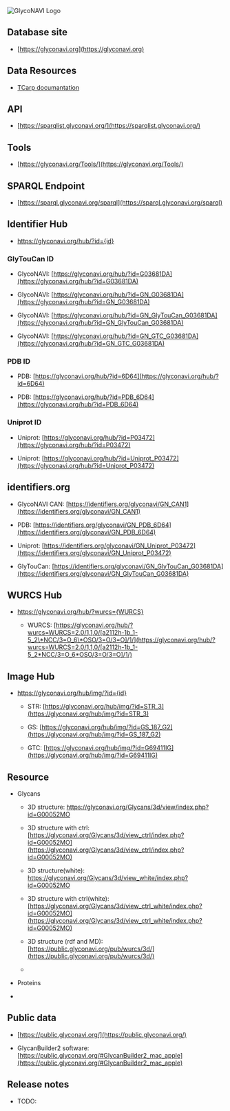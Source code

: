 
![GlycoNAVI Logo](https://glyconavi.org/img/GlycoNAVI.png)

## Database site

* [https://glyconavi.org](https://glyconavi.org)

## Data Resources

* [TCarp documantation](/doc/tcarp/)


## API

* [https://sparqlist.glyconavi.org/](https://sparqlist.glyconavi.org/)

## Tools

* [https://glyconavi.org/Tools/](https://glyconavi.org/Tools/)

## SPARQL Endpoint

* [https://sparql.glyconavi.org/sparql](https://sparql.glyconavi.org/sparql)

## Identifier Hub

  * https://glyconavi.org/hub/?id={id} 

### GlyTouCan ID

  * GlycoNAVI: [https://glyconavi.org/hub/?id=G03681DA](https://glyconavi.org/hub/?id=G03681DA)
  
  * GlycoNAVI: [https://glyconavi.org/hub/?id=GN_G03681DA](https://glyconavi.org/hub/?id=GN_G03681DA)

  * GlycoNAVI: [https://glyconavi.org/hub/?id=GN_GlyTouCan_G03681DA](https://glyconavi.org/hub/?id=GN_GlyTouCan_G03681DA)

  * GlycoNAVI: [https://glyconavi.org/hub/?id=GN_GTC_G03681DA](https://glyconavi.org/hub/?id=GN_GTC_G03681DA)

### PDB ID

  * PDB: [https://glyconavi.org/hub/?id=6D64](https://glyconavi.org/hub/?id=6D64)

  * PDB: [https://glyconavi.org/hub/?id=PDB_6D64](https://glyconavi.org/hub/?id=PDB_6D64)


### Uniprot ID

  * Uniprot: [https://glyconavi.org/hub/?id=P03472](https://glyconavi.org/hub/?id=P03472)

  * Uniprot: [https://glyconavi.org/hub/?id=Uniprot_P03472](https://glyconavi.org/hub/?id=Uniprot_P03472)


## identifiers.org

  * GlycoNAVI CAN: [https://identifiers.org/glyconavi/GN_CAN1](https://identifiers.org/glyconavi/GN_CAN1)

  * PDB: [https://identifiers.org/glyconavi/GN_PDB_6D64](https://identifiers.org/glyconavi/GN_PDB_6D64)

  * Uniprot: [https://identifiers.org/glyconavi/GN_Uniprot_P03472](https://identifiers.org/glyconavi/GN_Uniprot_P03472)

  * GlyTouCan: [https://identifiers.org/glyconavi/GN_GlyTouCan_G03681DA](https://identifiers.org/glyconavi/GN_GlyTouCan_G03681DA)


## WURCS Hub

* https://glyconavi.org/hub/?wurcs={WURCS} 

  * WURCS: [https://glyconavi.org/hub/?wurcs=WURCS=2.0/1,1,0/[a2112h-1b_1-5_2\*NCC/3=O_6\*OSO/3=O/3=O]/1/](https://glyconavi.org/hub/?wurcs=WURCS=2.0/1,1,0/[a2112h-1b_1-5_2*NCC/3=O_6*OSO/3=O/3=O]/1/)


## Image Hub

* https://glyconavi.org/hub/img/?id={id} 

  * STR: [https://glyconavi.org/hub/img/?id=STR_3](https://glyconavi.org/hub/img/?id=STR_3)

  * GS: [https://glyconavi.org/hub/img/?id=GS_187_G2](https://glyconavi.org/hub/img/?id=GS_187_G2)

  * GTC: [https://glyconavi.org/hub/img/?id=G69411IG](https://glyconavi.org/hub/img/?id=G69411IG)

## Resource

* Glycans
  * 3D structure: [https://glyconavi.org/Glycans/3d/view/index.php?id=G00052MO ](https://glyconavi.org/Glycans/3d/view/index.php?id=G00052MO)
  * 3D structure with ctrl: [https://glyconavi.org/Glycans/3d/view_ctrl/index.php?id=G00052MO](https://glyconavi.org/Glycans/3d/view_ctrl/index.php?id=G00052MO)
  * 3D structure(white): [https://glyconavi.org/Glycans/3d/view_white/index.php?id=G00052MO ](https://glyconavi.org/Glycans/3d/view_white/index.php?id=G00052MO)
  * 3D structure with ctrl(white): [https://glyconavi.org/Glycans/3d/view_ctrl_white/index.php?id=G00052MO](https://glyconavi.org/Glycans/3d/view_ctrl_white/index.php?id=G00052MO)

  * 3D structure (rdf and MD): [https://public.glyconavi.org/pub/wurcs/3d/](https://public.glyconavi.org/pub/wurcs/3d/)
  * 

* Proteins

* 

## Public data
* [https://public.glyconavi.org/](https://public.glyconavi.org/)

* GlycanBuilder2 software: [https://public.glyconavi.org/#GlycanBuilder2_mac_apple](https://public.glyconavi.org/#GlycanBuilder2_mac_apple)




## Release notes

* TODO:

